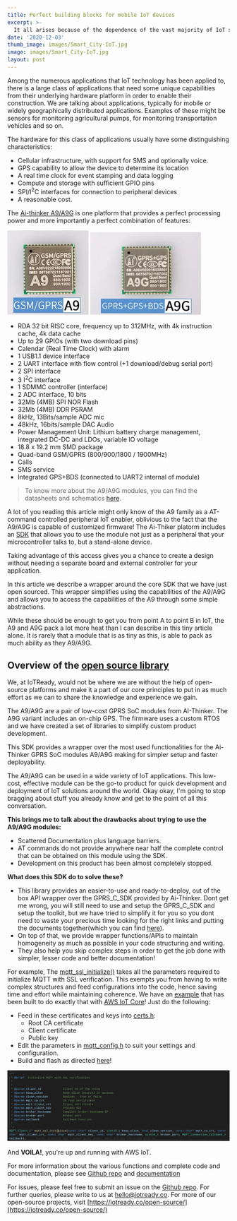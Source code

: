 ```yaml
---
title: Perfect building blocks for mobile IoT devices
excerpt: >-
  It all arises because of the dependence of the vast majority of IoT solutions on a cloud back-end.
date: '2020-12-03'
thumb_image: images/Smart_City-IoT.jpg
image: images/Smart_City-IoT.jpg
layout: post
---
```



Among the numerous applications that IoT technology has been applied to, there is a large class of applications that need some unique capabilities from their underlying hardware platform in order to enable their construction. We are talking about applications, typically for mobile or widely geographically distributed applications. Examples of these might be sensors for monitoring agricultural pumps, for monitoring transportation vehicles and so on.

The hardware for this class of applications usually have some distinguishing characteristics:

- Cellular infrastructure, with support for SMS and optionally voice.
- GPS capability to allow the device to determine its location
- A real time clock for event stamping and data logging
- Compute and storage with sufficient GPIO pins
- SPI/I<sup>2</sup>C  interfaces for connection to peripheral devices
- A reasonable cost.


The [Ai-thinker A9/A9G](http://www.ai-thinker.com/pro_view-28.html) is one platform that provides a perfect processing power and more importantly a perfect combination of features:

![A9 Module](/images/A9.png) ![](/images/A9G.png)

  * RDA 32 bit RISC core, frequency up to 312MHz, with 4k instruction cache, 4k data cache
  * Up to 29 GPIOs (with two download pins)
  * Calendar (Real Time Clock) with alarm
  * 1 USB1.1 device interface
  * 2 UART interface with flow control (+1 download/debug serial port)
  * 2 SPI interface
  * 3 I<sup>2</sup>C interface
  * 1 SDMMC controller (interface)
  * 2 ADC interface, 10 bits
  * 32Mb (4MB) SPI NOR Flash
  * 32Mb (4MB) DDR PSRAM
  * 8kHz, 13Bits/sample ADC mic
  * 48kHz, 16bits/sample DAC Audio
  * Power Management Unit: Lithium battery charge management, integrated DC-DC and LDOs, variable IO voltage
  * 18.8 x 19.2 mm SMD package
  * Quad-band GSM/GPRS (800/900/1800 / 1900MHz)
  * Calls
  * SMS service
  * Integrated GPS+BDS (connected to UART2 internal of module)


 > To know more about the A9/A9G modules, you can find the datasheets and schematics [here](https://github.com/IoTReady/a9_gsm_gps_library/tree/main/doc).

A lot of you reading this article might only know of the A9 family as a AT-command controlled peripheral IoT enabler, oblivious to the fact that the A9/A9G is capable of customized firmware! The Ai-Thiker platorm includes an [SDK](https://ai-thinker-open.github.io/GPRS_C_SDK_DOC/en/) that allows you to  use the module not just as a peripheral that your microcontroller talks to, but a stand-alone device. 

Taking advantage of this access gives you a chance to create a design without needing a separate board and external controller for your application.

In this article we describe a wrapper around the core SDK that we have just open sourced. This wrapper simplifies using the capabilities of the A9/A9G and allows you to access the capabilities of the A9 through some simple abstractions.

While these should be enough to get you from point A to point B in IoT, the A9 and A9G pack a lot more heat than I can describe in this tiny article alone. It is rarely that a module that is as tiny as this, is able to pack as much ability as they A9/A9G.

## Overview of the [open source library](https://github.com/IoTReady/a9_gsm_gps_library)

We, at IoTReady, would not be where we are without the help of open-source platforms and make it a part of our core principles to put in as much effort as we can to share the knowledge and experience we gain. 

The A9/A9G are a pair of low-cost GPRS SoC modules from AI-Thinker. The A9G variant includes an on-chip GPS. The firmware uses a custom RTOS and we have created a set of libraries to simplify custom product development.

This SDK provides a wrapper over the most used functionalities for the Ai-Thinker GPRS SoC modules A9/A9G making for simpler setup and faster deployability.

The A9/A9G can be used in a wide variety of IoT applications. This low-cost, effective module can be the go-to product for quick development and deployment of IoT solutions around the world. Okay okay, I'm going to stop bragging about stuff you already know and get to the point of all this conversation.

**This brings me to talk about the drawbacks about trying to use the A9/A9G modules:**
- Scattered Documentation plus language barriers.
- AT commands do not provide anywhere near half the complete control that can be obtained on this module using the SDK.
- Development on this product has been almost completely stopped.

**What does this SDK do to solve these?**
- This library provides an easier-to-use and ready-to-deploy, out of the box API wrapper over the GPRS_C_SDK provided by Ai-Thinker. Dont get me wrong, you will still need to use and setup the GPRS_C_SDK and setup the toolkit, but we have tried to simplify it for you so you dont need to waste your precious time looking for the right links and putting the documents together(which you can find [here](https://iotready.co/a9_gsm_gps_library)).
- On top of that, we provide wrapper functions/APIs to maintain homogeneity as much as possible in your code structuring and writing.
- They also help you skip complex steps in order to get the job done with simpler, lesser code and better documentation!

For example, 
The [mqtt_ssl_initialize()](https://iotready.co/a9_gsm_gps_library/mqtt__lib_8h.html#a384477abcbbf9c75747f48b14c0f0d00) takes all the parameters required to initialize MQTT with SSL verification. This exempts you from having to write complex structures and feed configurations into the code, hence saving time and effort while maintaining coherence. We have an [example](https://github.com/IoTReady/a9_gsm_gps_library/blob/main/a9_mqtt_lib/src/mqtt_example.c) that has been built to do exactly that with [AWS IoT Core](https://aws.amazon.com/iot-core/)! Just do the following:
- Feed in these certificates and keys into [certs.h](https://github.com/IoTReady/a9_gsm_gps_library/blob/main/a9_mqtt_lib/include/certs.h):
  - Root CA certificate
  - Client certificate
  - Public key
- Edit the parameters in [mqtt_config.h](https://github.com/IoTReady/a9_gsm_gps_library/blob/main/a9_mqtt_lib/include/mqtt_config.h) to suit your settings and configuration.
- Build and flash as directed [here](https://github.com/IoTReady/a9_gsm_gps_library#hardware-connection)!

![A9 MQTT Snippet](/images/A9-mqtt-snippet.png)

And **VOILA!**, you're up and running with AWS IoT. 

For more information about the various functions and complete code and documentation, please see [Github repo](https://github.com/IoTReady/a9_gsm_gps_library) and [documentation](https://iotready.co/a9_gsm_gps_library/)

For issues, please feel free to submit an issue on the [Github repo](https://github.com/IoTReady/a9_gsm_gps_library). For further queries, please write to us at hello@iotready.co. For more of our open-source projects, visit [https://iotready.co/open-source/](https://iotready.co/open-source/)